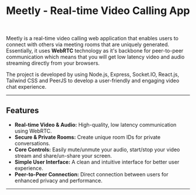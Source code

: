 # Meetly - Real-time Video Calling App

<br>

Meetly is a real-time video calling web application that enables users to connect with others via meeting rooms that are uniquely generated. Essentially, it uses **WebRTC** technology as it's backbone for peer-to-peer communication which means that you will get low latency video and audio streaming directly from your browsers.

The project is developed by using Node.js, Express, Socket.IO, React.js, Tailwind CSS and PeerJS to develop a user-friendly and engaging video chat experience.

---

## Features
-   **Real-time Video & Audio:** High-quality, low latency communication using WebRTC.
-   **Secure & Private Rooms:** Create unique room IDs for private conversations.
-   **Core Controls:** Easily mute/unmute your audio, start/stop your video stream and share/un-share your screen.
-   **Simple User Interface:** A clean and intuitive interface for better user experience.
-   **Peer-to-Peer Connection:** Direct connection between users for enhanced privacy and performance.

---
